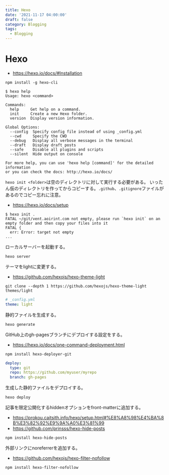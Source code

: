 ```yaml
---
title: Hexo
date: '2021-11-17 04:00:00'
draft: false
category: Blogging
tags:
  - Blogging
---
```

# Hexo

- <https://hexo.io/docs/#Installation>

```shell
npm install -g hexo-cli
```

```shell
$ hexo help
Usage: hexo <command>

Commands:
  help     Get help on a command.
  init     Create a new Hexo folder.
  version  Display version information.

Global Options:
  --config  Specify config file instead of using _config.yml
  --cwd     Specify the CWD
  --debug   Display all verbose messages in the terminal
  --draft   Display draft posts
  --safe    Disable all plugins and scripts
  --silent  Hide output on console

For more help, you can use 'hexo help [command]' for the detailed information
or you can check the docs: http://hexo.io/docs/
```

`hexo init <folder>`は空のディレクトリに対して実行する必要がある。
いったん仮のディレクトリを作ってからコピーする。`.github`、`.gitignore`ファイルがあるのでコピー忘れに注意。

- <https://hexo.io/docs/setup>

```shell
$ hexo init .
FATAL ~/git/vent.aoirint.com not empty, please run `hexo init` on an empty folder and then copy your files into it
FATAL {
  err: Error: target not empty
...
```

ローカルサーバーを起動する。

```shell
hexo server
```

テーマをlightに変更する。

- <https://github.com/hexojs/hexo-theme-light>

```shell
git clone --depth 1 https://github.com/hexojs/hexo-theme-light themes/light
```

```yaml
# _config.yml
theme: light
```

静的ファイルを生成する。

```shell
hexo generate
```

GitHub上のgh-pagesブランチにデプロイする設定をする。

- <https://hexo.io/docs/one-command-deployment.html>

```shell
npm install hexo-deployer-git
```

```yaml
deploy:
  type: git
  repo: https://github.com/myuser/myrepo
  branch: gh-pages
```

生成した静的ファイルをデプロイする。

```shell
hexo deploy
```


記事を限定公開化するhiddenオプションをfront-matterに追加する。

- <https://prokou.caitsith.info/hexo/setup.html#%E8%A8%98%E4%BA%8B%E3%82%92%E9%9A%A0%E3%81%99>
- <https://github.com/prinsss/hexo-hide-posts>

```shell
npm install hexo-hide-posts
```

外部リンクにnoreferrerを追加する。

- <https://github.com/hexojs/hexo-filter-nofollow>

```
npm install hexo-filter-nofollow
```

